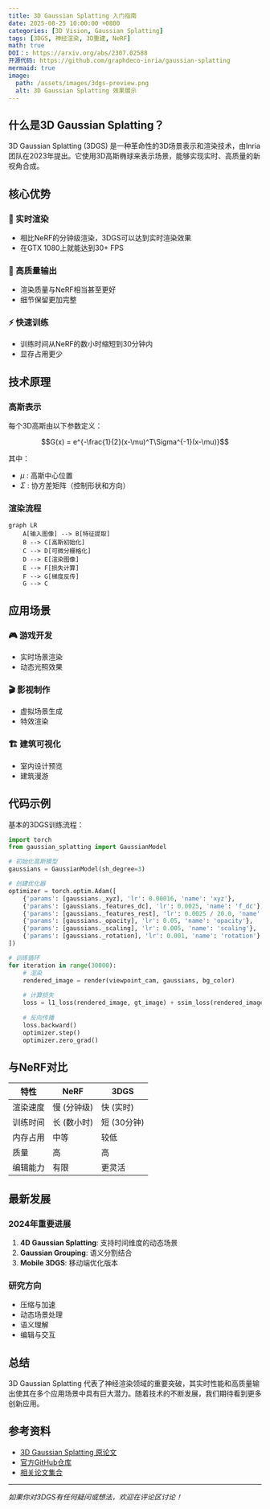```yaml
---
title: 3D Gaussian Splatting 入门指南
date: 2025-08-25 10:00:00 +0800
categories: [3D Vision, Gaussian Splatting]
tags: [3DGS, 神经渲染, 3D重建, NeRF]
math: true
DOI：: https://arxiv.org/abs/2307.02588
开源代码: https://github.com/graphdeco-inria/gaussian-splatting
mermaid: true
image:
  path: /assets/images/3dgs-preview.png
  alt: 3D Gaussian Splatting 效果展示
---
```


## 什么是3D Gaussian Splatting？

3D Gaussian Splatting (3DGS) 是一种革命性的3D场景表示和渲染技术，由Inria团队在2023年提出。它使用3D高斯椭球来表示场景，能够实现实时、高质量的新视角合成。

## 核心优势

### 🚀 实时渲染
- 相比NeRF的分钟级渲染，3DGS可以达到实时渲染效果
- 在GTX 1080上就能达到30+ FPS

### 🎯 高质量输出
- 渲染质量与NeRF相当甚至更好
- 细节保留更加完整

### ⚡ 快速训练
- 训练时间从NeRF的数小时缩短到30分钟内
- 显存占用更少

## 技术原理

### 高斯表示

每个3D高斯由以下参数定义：

$$G(x) = e^{-\frac{1}{2}(x-\mu)^T\Sigma^{-1}(x-\mu)}$$

其中：
- $\mu$ : 高斯中心位置
- $\Sigma$ : 协方差矩阵（控制形状和方向）

### 渲染流程

```mermaid
graph LR
    A[输入图像] --> B[特征提取]
    B --> C[高斯初始化]
    C --> D[可微分栅格化]
    D --> E[渲染图像]
    E --> F[损失计算]
    F --> G[梯度反传]
    G --> C
```

## 应用场景

### 🎮 游戏开发
- 实时场景渲染
- 动态光照效果

### 🎬 影视制作
- 虚拟场景生成
- 特效渲染

### 🏗️ 建筑可视化
- 室内设计预览
- 建筑漫游

## 代码示例

基本的3DGS训练流程：

```python
import torch
from gaussian_splatting import GaussianModel

# 初始化高斯模型
gaussians = GaussianModel(sh_degree=3)

# 创建优化器
optimizer = torch.optim.Adam([
    {'params': [gaussians._xyz], 'lr': 0.00016, 'name': 'xyz'},
    {'params': [gaussians._features_dc], 'lr': 0.0025, 'name': 'f_dc'},
    {'params': [gaussians._features_rest], 'lr': 0.0025 / 20.0, 'name': 'f_rest'},
    {'params': [gaussians._opacity], 'lr': 0.05, 'name': 'opacity'},
    {'params': [gaussians._scaling], 'lr': 0.005, 'name': 'scaling'},
    {'params': [gaussians._rotation], 'lr': 0.001, 'name': 'rotation'}
])

# 训练循环
for iteration in range(30000):
    # 渲染
    rendered_image = render(viewpoint_cam, gaussians, bg_color)
    
    # 计算损失
    loss = l1_loss(rendered_image, gt_image) + ssim_loss(rendered_image, gt_image)
    
    # 反向传播
    loss.backward()
    optimizer.step()
    optimizer.zero_grad()
```

## 与NeRF对比

| 特性 | NeRF | 3DGS |
|------|------|------|
| 渲染速度 | 慢 (分钟级) | 快 (实时) |
| 训练时间 | 长 (数小时) | 短 (30分钟) |
| 内存占用 | 中等 | 较低 |
| 质量 | 高 | 高 |
| 编辑能力 | 有限 | 更灵活 |

## 最新发展

### 2024年重要进展

1. **4D Gaussian Splatting**: 支持时间维度的动态场景
2. **Gaussian Grouping**: 语义分割结合
3. **Mobile 3DGS**: 移动端优化版本

### 研究方向

- 压缩与加速
- 动态场景处理
- 语义理解
- 编辑与交互

## 总结

3D Gaussian Splatting 代表了神经渲染领域的重要突破，其实时性能和高质量输出使其在多个应用场景中具有巨大潜力。随着技术的不断发展，我们期待看到更多创新应用。

## 参考资料

- [3D Gaussian Splatting 原论文](https://repo-sam.inria.fr/fungraph/3d-gaussian-splatting/)
- [官方GitHub仓库](https://github.com/graphdeco-inria/gaussian-splatting)
- [相关论文集合](https://github.com/MrNeRF/awesome-3D-gaussian-splatting)

---

*如果你对3DGS有任何疑问或想法，欢迎在评论区讨论！*
